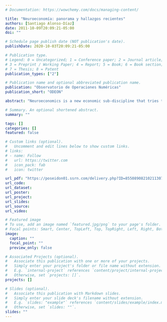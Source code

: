 ```yaml
---
# Documentation: https://wowchemy.com/docs/managing-content/

title: "Neuroeconomía: panorama y hallazgos recientes"
authors: [Santiago Alonso-Díaz]
date: 2011-10-09T20:09:21-05:00
doi: ""

# Schedule page publish date (NOT publication's date).
publishDate: 2020-10-03T20:09:21-05:00

# Publication type.
# Legend: 0 = Uncategorized; 1 = Conference paper; 2 = Journal article;
# 3 = Preprint / Working Paper; 4 = Report; 5 = Book; 6 = Book section;
# 7 = Thesis; 8 = Patent
publication_types: ["2"]

# Publication name and optional abbreviated publication name.
publication: "Observatorio de Operaciones Numéricas"
publication_short: "ODEON"

abstract: "Neuroeconomics is a new economic sub-discipline that tries to cross neurosciences with economics. Even with its recent appearance, the attention it receives, in terms of publications, is remarkable. To try to give an overview of recent findings, this review is divided into three parts: value, probability, and confidence. The first two follow from the expected value framework, a central issue in the decision-making area. The third section focuses on an experimental economics game: trust. The choice of this game is due to its relevance to finance, as it shows how reputation and trust appear in contexts where there is an investor and a manager"

# Summary. An optional shortened abstract.
summary: ""

tags: []
categories: []
featured: false

# Custom links (optional).
#   Uncomment and edit lines below to show custom links.
# links:
# - name: Follow
#   url: https://twitter.com
#   icon_pack: fab
#   icon: twitter

url_pdf: "https://poseidon01.ssrn.com/delivery.php?ID=855089082102113072097101094092103113102082065014007039108084071002094117076005094111050117107034029039046029087030121116012103039086075069039065003115110021088107119020043021065087070088119022122024005012076117126081118122095064105084091117114105022031&EXT=pdf"
url_code:
url_dataset:
url_poster:
url_project:
url_slides:
url_source:
url_video:

# Featured image
# To use, add an image named `featured.jpg/png` to your page's folder. 
# Focal points: Smart, Center, TopLeft, Top, TopRight, Left, Right, BottomLeft, Bottom, BottomRight.
image:
  caption: ""
  focal_point: ""
  preview_only: false

# Associated Projects (optional).
#   Associate this publication with one or more of your projects.
#   Simply enter your project's folder or file name without extension.
#   E.g. `internal-project` references `content/project/internal-project/index.md`.
#   Otherwise, set `projects: []`.
projects: []

# Slides (optional).
#   Associate this publication with Markdown slides.
#   Simply enter your slide deck's filename without extension.
#   E.g. `slides: "example"` references `content/slides/example/index.md`.
#   Otherwise, set `slides: ""`.
slides: ""
---
```

